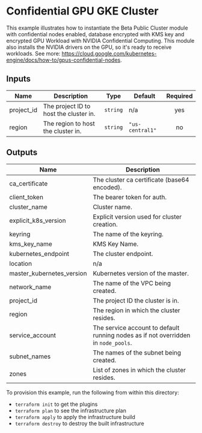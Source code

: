 # Confidential GPU GKE Cluster

This example illustrates how to instantiate the Beta Public Cluster module
with confidential nodes enabled, database encrypted with KMS key
and encrypted GPU Workload with NVIDIA Confidential Computing.
This module also installs the NVIDIA drivers on the GPU, so it's
ready to receive workloads.
See more: https://cloud.google.com/kubernetes-engine/docs/how-to/gpus-confidential-nodes.

<!-- BEGINNING OF PRE-COMMIT-TERRAFORM DOCS HOOK -->
## Inputs

| Name | Description | Type | Default | Required |
|------|-------------|------|---------|:--------:|
| project\_id | The project ID to host the cluster in. | `string` | n/a | yes |
| region | The region to host the cluster in. | `string` | `"us-central1"` | no |

## Outputs

| Name | Description |
|------|-------------|
| ca\_certificate | The cluster ca certificate (base64 encoded). |
| client\_token | The bearer token for auth. |
| cluster\_name | Cluster name. |
| explicit\_k8s\_version | Explicit version used for cluster creation. |
| keyring | The name of the keyring. |
| kms\_key\_name | KMS Key Name. |
| kubernetes\_endpoint | The cluster endpoint. |
| location | n/a |
| master\_kubernetes\_version | Kubernetes version of the master. |
| network\_name | The name of the VPC being created. |
| project\_id | The project ID the cluster is in. |
| region | The region in which the cluster resides. |
| service\_account | The service account to default running nodes as if not overridden in `node_pools`. |
| subnet\_names | The names of the subnet being created. |
| zones | List of zones in which the cluster resides. |

<!-- END OF PRE-COMMIT-TERRAFORM DOCS HOOK -->

To provision this example, run the following from within this directory:
- `terraform init` to get the plugins
- `terraform plan` to see the infrastructure plan
- `terraform apply` to apply the infrastructure build
- `terraform destroy` to destroy the built infrastructure
